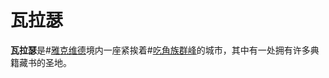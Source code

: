 # 瓦拉瑟

**瓦拉瑟**是#[雅克维德](locations/jah-keved)境内一座紧挨着#[吃角族群峰](locations/horneater-peaks)的城市，其中有一处拥有许多典籍藏书的圣地。
